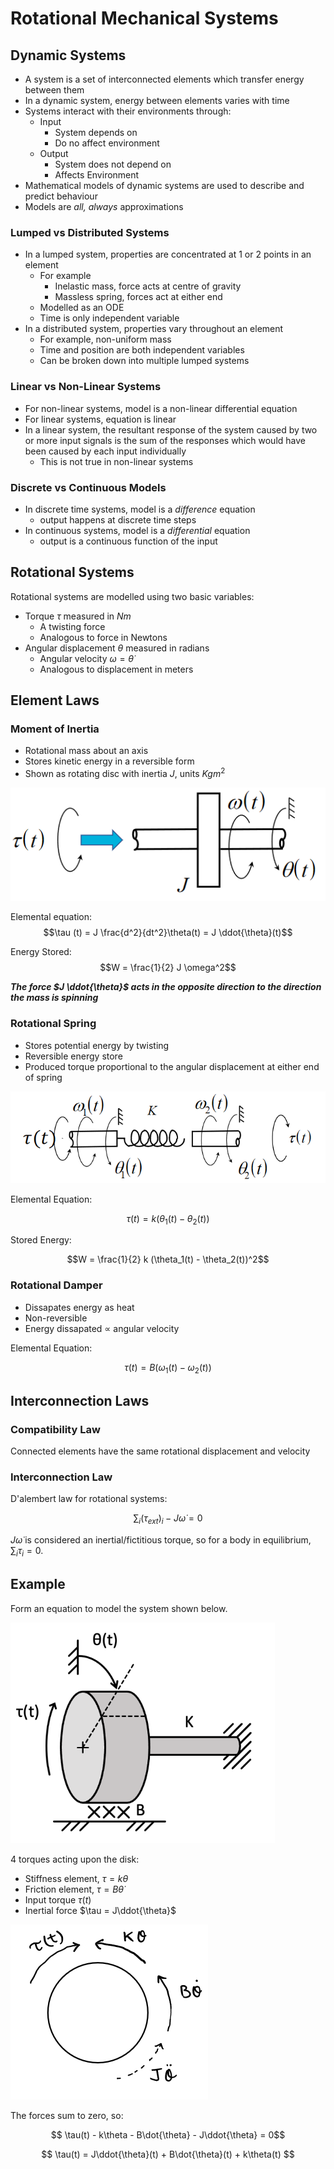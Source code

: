 # Rotational Mechanical Systems

## Dynamic Systems

- A system is a set of interconnected elements which transfer energy between them
- In a dynamic system, energy between elements varies with time
- Systems interact with their environments through:
  - Input
    - System depends on
    - Do no affect environment
  - Output
    - System does not depend on
    - Affects Environment
- Mathematical models of dynamic systems are used to describe and predict behaviour
- Models are _all, always_ approximations

### Lumped vs Distributed Systems

- In a lumped system, properties are concentrated at 1 or 2 points in an element
  - For example
    - Inelastic mass, force acts at centre of gravity
    - Massless spring, forces act at either end
  - Modelled as an ODE
  - Time is only independent variable
- In a distributed system, properties vary throughout an element
  - For example, non-uniform mass
  - Time and position are both independent variables
  - Can be broken down into multiple lumped systems

### Linear vs Non-Linear Systems

- For non-linear systems, model is a non-linear differential equation
- For linear systems, equation is linear
- In a linear system, the resultant response of the system caused by two or more input signals is the sum of the responses which would have been caused by each input individually
  - This is not true in non-linear systems

### Discrete vs Continuous Models

- In discrete time systems, model is a _difference_ equation
  - output happens at discrete time steps
- In continuous systems, model is a _differential_ equation
  - output is a continuous function of the input

## Rotational Systems

Rotational systems are modelled using two basic variables:

- Torque $\tau$ measured in $Nm$
  - A twisting force
  - Analogous to force in Newtons
- Angular displacement $\theta$ measured in radians
  - Angular velocity $\omega = \dot{\theta}$
  - Analogous to displacement in meters

## Element Laws

### Moment of Inertia

- Rotational mass about an axis
- Stores kinetic energy in a reversible form
- Shown as rotating disc with inertia $J$, units $Kgm^2$

![](./img/mech2-1.png)

Elemental equation:
$$\tau (t) = J \frac{d^2}{dt^2}\theta(t) = J \ddot{\theta}(t)$$

Energy Stored:
$$W = \frac{1}{2} J \omega^2$$

**_The force $J \ddot{\theta}$ acts in the opposite direction to the direction the mass is spinning_**

### Rotational Spring

- Stores potential energy by twisting
- Reversible energy store
- Produced torque proportional to the angular displacement at either end of spring

![](./img/rot-spring.png)

Elemental Equation:

$$\tau(t) = k(\theta_1(t) - \theta_2(t))$$

Stored Energy:

$$W = \frac{1}{2} k (\theta_1(t) - \theta_2(t))^2$$

### Rotational Damper

- Dissapates energy as heat
- Non-reversible
- Energy dissapated $\propto$ angular velocity

Elemental Equation:

$$\tau(t) = B(\omega_1(t) - \omega_2(t))$$

## Interconnection Laws

### Compatibility Law

Connected elements have the same rotational displacement and velocity

### Interconnection Law

D'alembert law for rotational systems:

$$\sum_i(\tau_{ext})_i - J\dot{\omega} = 0 $$

$J\dot{\omega}$ is considered an inertial/fictitious torque, so for a body in equilibrium, $\sum_i \tau_i = 0$.

## Example

Form an equation to model the system shown below.

![](./img/rot-ex.png)

4 torques acting upon the disk:

- Stiffness element, $\tau=k\theta$
- Friction element, $\tau=B\dot{\theta}$
- Input torque $\tau(t)$
- Inertial force $\tau = J\ddot{\theta}$

![](./img/rot-ex1.png)

The forces sum to zero, so:

$$ \tau(t) - k\theta - B\dot{\theta} - J\ddot{\theta} = 0$$

$$
\tau(t) = J\ddot{\theta}(t) + B\dot{\theta}(t)  + k\theta(t)
$$
